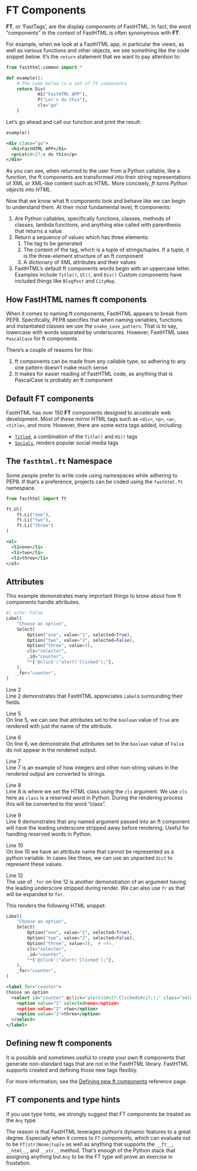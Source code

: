 # **FT** Components


<!-- WARNING: THIS FILE WAS AUTOGENERATED! DO NOT EDIT! -->

**FT**, or ‘FastTags’, are the display components of FastHTML. In fact,
the word “components” in the context of FastHTML is often synonymous
with **FT**.

For example, when we look at a FastHTML app, in particular the views, as
well as various functions and other objects, we see something like the
code snippet below. It’s the `return` statement that we want to pay
attention to:

``` python
from fasthtml.common import *

def example():
    # The code below is a set of ft components
    return Div(
            H1("FastHTML APP"),
            P("Let's do this"),
            cls="go"
    )
```

Let’s go ahead and call our function and print the result:

``` python
example()
```

``` xml
<div class="go">
  <h1>FastHTML APP</h1>
  <p>Let&#x27;s do this</p>
</div>
```

As you can see, when returned to the user from a Python callable, like a
function, the ft components are transformed into their string
representations of XML or XML-like content such as HTML. More concisely,
*ft turns Python objects into HTML*.

Now that we know what ft components look and behave like we can begin to
understand them. At their most fundamental level, ft components:

1.  Are Python callables, specifically functions, classes, methods of
    classes, lambda functions, and anything else called with parenthesis
    that returns a value.
2.  Return a sequence of values which has three elements:
    1.  The tag to be generated
    2.  The content of the tag, which is a tuple of strings/tuples. If a
        tuple, it is the three-element structure of an ft component
    3.  A dictionary of XML attributes and their values
3.  FastHTML’s default ft components words begin with an uppercase
    letter. Examples include `Title()`, `Ul()`, and `Div()` Custom
    components have included things like `BlogPost` and `CityMap`.

## How FastHTML names ft components

When it comes to naming ft components, FastHTML appears to break from
PEP8. Specifically, PEP8 specifies that when naming variables, functions
and instantiated classes we use the `snake_case_pattern`. That is to
say, lowercase with words separated by underscores. However, FastHTML
uses `PascalCase` for ft components.

There’s a couple of reasons for this:

1.  ft components can be made from any callable type, so adhering to any
    one pattern doesn’t make much sense
2.  It makes for easier reading of FastHTML code, as anything that is
    PascalCase is probably an ft component

## Default **FT** components

FastHTML has over 150 **FT** components designed to accelerate web
development. Most of these mirror HTML tags such as `<div>`, `<p>`,
`<a>`, `<title>`, and more. However, there are some extra tags added,
including:

- [`Titled`](https://docs.fastht.ml/api/xtend.html#titled), a
  combination of the `Title()` and `H1()` tags
- [`Socials`](https://docs.fastht.ml/api/xtend.html#socials), renders
  popular social media tags

## The `fasthtml.ft` Namespace

Some people prefer to write code using namespaces while adhering to
PEP8. If that’s a preference, projects can be coded using the
`fasthtml.ft` namespace.

``` python
from fasthtml import ft

ft.Ul(
    ft.Li("one"),
    ft.Li("two"),
    ft.Li("three")
)
```

``` xml
<ul>
  <li>one</li>
  <li>two</li>
  <li>three</li>
</ul>
```

## Attributes

This example demonstrates many important things to know about how ft
components handle attributes.

``` python
#| echo: False
Label(
    "Choose an option", 
    Select(
        Option("one", value="1", selected=True),
        Option("two", value="2", selected=False),
        Option("three", value=3),
        cls="selector",
        _id="counter",
        **{'@click':"alert('Clicked');"},
    ),
    _for="counter",
)
```

Line 2  
Line 2 demonstrates that FastHTML appreciates `Label`s surrounding their
fields.

Line 5  
On line 5, we can see that attributes set to the `boolean` value of
`True` are rendered with just the name of the attribute.

Line 6  
On line 6, we demonstrate that attributes set to the `boolean` value of
`False` do not appear in the rendered output.

Line 7  
Line 7 is an example of how integers and other non-string values in the
rendered output are converted to strings.

Line 8  
Line 8 is where we set the HTML class using the `cls` argument. We use
`cls` here as `class` is a reserved word in Python. During the rendering
process this will be converted to the word “class”.

Line 9  
Line 9 demonstrates that any named argument passed into an ft component
will have the leading underscore stripped away before rendering. Useful
for handling reserved words in Python.

Line 10  
On line 10 we have an attribute name that cannot be represented as a
python variable. In cases like these, we can use an unpacked `dict` to
represent these values.

Line 12  
The use of `_for` on line 12 is another demonstration of an argument
having the leading underscore stripped during render. We can also use
`fr` as that will be expanded to `for`.

This renders the following HTML snippet:

``` python
Label(
    "Choose an option", 
    Select(
        Option("one", value="1", selected=True),
        Option("two", value="2", selected=False),
        Option("three", value=3),  # <4>,
        cls="selector",
        _id="counter",
        **{'@click':"alert('Clicked');"},
    ),
    _for="counter",
)
```

``` xml
<label for="counter">
Choose an option
  <select id="counter" @click="alert(&#x27;Clicked&#x27;);" class="selector" name="counter">
    <option value="1" selected>one</option>
    <option value="2" >two</option>
    <option value="3">three</option>
  </select>
</label>
```

## Defining new ft components

It is possible and sometimes useful to create your own ft components
that generate non-standard tags that are not in the FastHTML library.
FastHTML supports created and defining those new tags flexibly.

For more information, see the [Defining new ft
components](../ref/defining_xt_component) reference page.

## FT components and type hints

If you use type hints, we strongly suggest that FT components be treated
as the `Any` type.

The reason is that FastHTML leverages python’s dynamic features to a
great degree. Especially when it comes to `FT` components, which can
evaluate out to be `FT|str|None|tuple` as well as anything that supports
the `__ft__`, `__html__`, and `__str__` method. That’s enough of the
Python stack that assigning anything but `Any` to be the FT type will
prove an exercise in frustation.
